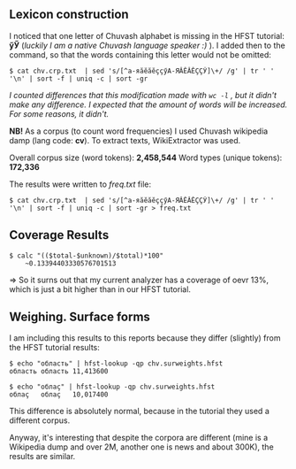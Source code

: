 ## Lexicon construction

I noticed that one letter of Chuvash alphabet is missing in the HFST tutorial: **ӳӲ** (*luckily I am a native Chuvash language speaker :)* ). I added then to the command, so that the words containing this letter would not be omitted:

```
$ cat chv.crp.txt  | sed 's/[^а-яӑӗăĕҫçӳА-ЯӐӖĂĔҪÇӲ]\+/ /g' | tr ' ' '\n' | sort -f | uniq -c | sort -gr
```

*I counted differences that this modification made with ```wc -l``` , but it didn't make any difference. I expected that the amount of words will be increased. For some reasons, it didn't.*

**NB!** As a corpus (to count word frequencies) I used Chuvash wikipedia damp (lang code: **cv**). To extract texts, WikiExtractor was used.

Overall corpus size (word tokens): **2,458,544**
Word types (unique tokens): **172,336**

The results were written to *freq.txt* file:

```
$ cat chv.crp.txt  | sed 's/[^а-яӑӗăĕҫçӳА-ЯӐӖĂĔҪÇӲ]\+/ /g' | tr ' ' '\n' | sort -f | uniq -c | sort -gr > freq.txt
```


## Coverage Results
```
$ calc "(($total-$unknown)/$total)*100"
	~0.13394403330576701513
```
=> So it surns out that my current analyzer has a coverage of oevr 13%, which is just a bit higher than in our HFST tutorial.



## Weighing. Surface forms

I am including this results to this reports because they differ (slightly) from the HFST tutorial results:

```
$ echo "область" | hfst-lookup -qp chv.surweights.hfst
область	область	11,413600

$ echo "облаç" | hfst-lookup -qp chv.surweights.hfst
облаç	облаç	10,017400
```

This difference is absolutely normal, because in the tutorial they used a different corpus.

Anyway, it's interesting that despite the corpora are different (mine is a Wikipedia dump and over 2M, another one is news and about 300K), the results are similar.

